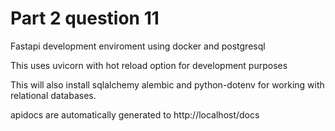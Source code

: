 # Part 2 question 11

Fastapi development enviroment using docker and postgresql

This uses uvicorn with hot reload option for development purposes

This will also install sqlalchemy alembic and python-dotenv for working with relational databases.

apidocs are automatically generated to http://localhost/docs